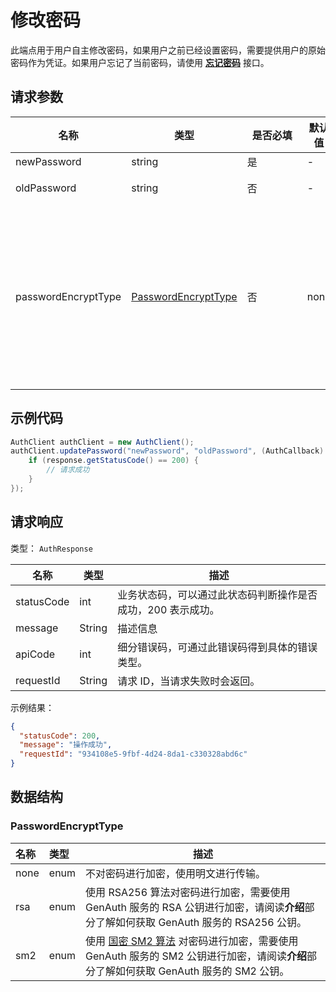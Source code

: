 # 修改密码

<LastUpdated />

此端点用于用户自主修改密码，如果用户之前已经设置密码，需要提供用户的原始密码作为凭证。如果用户忘记了当前密码，请使用 **[忘记密码](./reset-password.md)** 接口。

## 请求参数

| 名称                | 类型                                                   | <div style="width:80px">是否必填</div> | 默认值 | <div style="width:300px">描述</div>                                                                                                                                                                                                                                                                                                                                                                                                                    | <div style="width:200px"></div>示例值</div> |
| ------------------- | ------------------------------------------------------ | -------------------------------------- | ------ | ------------------------------------------------------------------------------------------------------------------------------------------------------------------------------------------------------------------------------------------------------------------------------------------------------------------------------------------------------------------------------------------------------------------------------------------------------ | ------------------------------------------- |
| newPassword         | string                                                 | 是                                     | -      | 新密码                                                                                                                                                                                                                                                                                                                                                                                                                                                 |                                             |
| oldPassword         | string                                                 | 否                                     | -      | 原始密码，如果用户当前设置了密码，此参数必填。                                                                                                                                                                                                                                                                                                                                                                                                         |                                             |
| passwordEncryptType | <a href="#PasswordEncryptType">PasswordEncryptType</a> | 否                                     | none   | 密码加密类型，支持 sm2 和 rsa。默认可以不加密。<br>- `none`: 不对密码进行加密，使用明文进行传输。<br>- `rsa`: 使用 RSA256 算法对密码进行加密，需要使用 GenAuth 服务的 RSA 公钥进行加密，请阅读**介绍**部分了解如何获取 GenAuth 服务的 RSA256 公钥。<br>- `sm2`: 使用 [国密 SM2 算法](https://baike.baidu.com/item/SM2/15081831) 对密码进行加密，需要使用 GenAuth 服务的 SM2 公钥进行加密，请阅读**介绍**部分了解如何获取 GenAuth 服务的 SM2 公钥。<br> | `none`                                      |

## 示例代码

```java
AuthClient authClient = new AuthClient();
authClient.updatePassword("newPassword", "oldPassword", (AuthCallback) response -> {
    if (response.getStatusCode() == 200) {
        // 请求成功
    }
});
```

## 请求响应

类型： `AuthResponse`

| 名称       | 类型   | 描述                                                         |
| ---------- | ------ | ------------------------------------------------------------ |
| statusCode | int    | 业务状态码，可以通过此状态码判断操作是否成功，200 表示成功。 |
| message    | String | 描述信息                                                     |
| apiCode    | int    | 细分错误码，可通过此错误码得到具体的错误类型。               |
| requestId  | String | 请求 ID，当请求失败时会返回。                                |

示例结果：

```json
{
  "statusCode": 200,
  "message": "操作成功",
  "requestId": "934108e5-9fbf-4d24-8da1-c330328abd6c"
}
```

## 数据结构

### <a id="PasswordEncryptType"></a> PasswordEncryptType

| 名称 | 类型 | 描述                                                                                                                                                                               |
| :--- | :--- | ---------------------------------------------------------------------------------------------------------------------------------------------------------------------------------- |
| none | enum | 不对密码进行加密，使用明文进行传输。                                                                                                                                               |
| rsa  | enum | 使用 RSA256 算法对密码进行加密，需要使用 GenAuth 服务的 RSA 公钥进行加密，请阅读**介绍**部分了解如何获取 GenAuth 服务的 RSA256 公钥。                                              |
| sm2  | enum | 使用 [国密 SM2 算法](https://baike.baidu.com/item/SM2/15081831) 对密码进行加密，需要使用 GenAuth 服务的 SM2 公钥进行加密，请阅读**介绍**部分了解如何获取 GenAuth 服务的 SM2 公钥。 |
